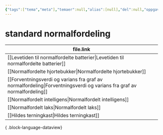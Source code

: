 ```yaml
---
{"tags":["tema","meta"],"temaer":null,"alias":[null],"del":null,"oppgave":null,"fag":null,"eksamen":null,"dg-publish":true,"title":"standard normalfordeling","date":"2023-06-01","modified":"2023-06-01","permalink":"/temaer/standard-normalfordeling/","dgPassFrontmatter":true}
---
```



# standard normalfordeling
| file.link                                                                                                                 |
| ------------------------------------------------------------------------------------------------------------------------- |
| [[Levetiden til normalfordelte batterier\|Levetiden til normalfordelte batterier]]                                     |
| [[Normalfordelte hjortebukker\|Normalfordelte hjortebukker]]                                                           |
| [[Forventningsverdi og varians fra graf av normalfordeling\|Forventningsverdi og varians fra graf av normalfordeling]] |
| [[Normalfordelt intelligens\|Normalfordelt intelligens]]                                                               |
| [[Normalfordelt laks\|Normalfordelt laks]]                                                                             |
| [[Hildes terningkast\|Hildes terningkast]]                                                                             |

{ .block-language-dataview}

